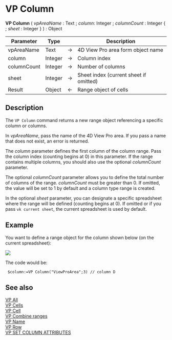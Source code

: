 # VP Column

<!-- REF #_method_.VP Column.Syntax -->
**VP Column** ( *vpAreaName* : Text ; *column*: Integer ; *columnCount* : Integer { ; *sheet* : Integer } ) : Object<!-- END REF -->

<!-- REF #_method_.VP Column.Params -->

|Parameter|Type| |Description|
|---|---|---|---|
|vpAreaName| Text|->|4D View Pro area form object name|
|column| Integer|->|Column index|
|columnCount| Integer|->|Number of columns|
|sheet|Integer|->|Sheet index (current sheet if omitted)|
|Result|Object|<-|Range object of cells|<!-- END REF -->

## Description

The `VP Column` command <!-- REF #_method_.VP Column.Summary -->returns a new range object referencing a specific column or columns<!-- END REF -->.

In *vpAreaName*, pass the name of the 4D View Pro area. If you pass a name that does not exist, an error is returned.

The *column* parameter defines the first column of the column range. Pass the column index (counting begins at 0)  in this parameter. If the range contains multiple columns, you should also use the optional *columnCount* parameter.

The optional *columnCount* parameter allows you to define the total number of columns of the range. *columnCount* must be greater than 0. If omitted, the value will be set to 1 by default and a column type range is created.

In the optional *sheet* parameter, you can designate a specific spreadsheet where the range will be defined (counting begins at 0). If omitted or if you pass `vk current sheet`, the current spreadsheet is used by default.

## Example  

You want to define a range object for the column shown below (on the current spreadsheet):

![](../../assets/en/ViewPro/cmd_vpColumn.PNG)

The code would be:

```4d
 $column:=VP Column("ViewProArea";3) // column D
```

## See also

[VP All](VP%20All.md)<br/>
[VP Cells](VP%20Cells.md)<br/>
[VP Cell](VP%20Cell.md)<br/>
[VP Combine ranges](VP%20Combine%20ranges.md)<br/>
[VP Name](VP%20Name.md)<br/>
[VP Row](VP%20Row.md)<br/>
[VP SET COLUMN ATTRIBUTES](VP%20SET%20COLUMN%20ATTRIBUTES.md)